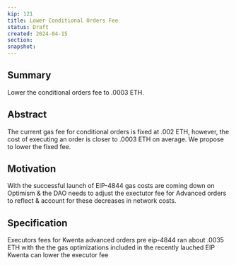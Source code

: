 ```yaml
---
kip: 121
title: Lower Conditional Orders Fee
status: Draft
created: 2024-04-15
section:
snapshot:
---
```


## Summary
Lower the conditional orders fee to .0003 ETH. 

## Abstract
The current gas fee for conditional orders is fixed at .002 ETH, however, the cost of executing an order is closer to .0003 ETH on average. We propose to lower the fixed fee.

## Motivation
With the successful launch of EIP-4844 gas costs are coming down on Optimism & the DAO needs to adjust the exectutor fee for Advanced orders to reflect & account for these decreases in network costs. 

## Specification
Executors fees for Kwenta advanced orders pre eip-4844 ran about .0035 ETH with the the gas optimizations included in the recently lauched EIP Kwenta can lower the executor fee
